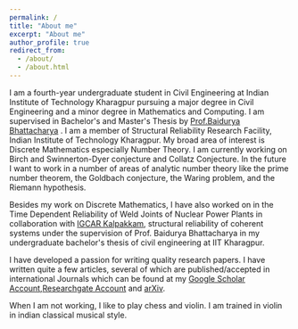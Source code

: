 ```yaml
---
permalink: /
title: "About me"
excerpt: "About me"
author_profile: true
redirect_from: 
  - /about/
  - /about.html
---
```


I am a fourth-year undergraduate student in Civil Engineering at Indian Institute of Technology Kharagpur pursuing a major degree in Civil Engineering and a minor degree in Mathematics and Computing. I am supervised in Bachelor's and Master's Thesis by [Prof.Baidurya Bhattacharya](http://www.facweb.iitkgp.ac.in/~baidurya/) . I am a member of Structural Reliability Research Facility, Indian Institute of Technology Kharagpur. My broad area of interest is Discrete Mathematics especially Number Theory. I am currently working on Birch and Swinnerton-Dyer conjecture and Collatz Conjecture.  In the future I want to work in a number of areas of analytic number theory like the prime number theorem, the Goldbach conjecture, the Waring problem, and the Riemann hypothesis.

Besides my work on Discrete Mathematics, I have also worked on in the Time Dependent Reliability of Weld Joints of Nuclear Power Plants in collaboration with [IGCAR Kalpakkam](http://www.igcar.gov.in/), structural reliability of coherent systems under the supervision of Prof. Baidurya Bhattacharya in my undergraduate bachelor's thesis of civil engineering at IIT Kharagpur.  

I have developed a passion for writing quality research papers. I have written quite a few articles, several of which are published/accepted in international Journals which can be found at my [Google Scholar Account](https://scholar.google.com/citations?user=najOWs8AAAAJ&hl=en),[Researchgate Account](https://www.researchgate.net/profile/Sourangshu-Ghosh-2) and [arXiv](https://arxiv.org/a/ghosh_s_16.html). 

When I am not working, I like to play chess and violin. I am trained in violin in indian classical musical style.
